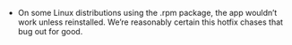 * On some Linux distributions using the .rpm package, the app wouldn’t work unless reinstalled. We’re reasonably certain this hotfix chases that bug out for good.